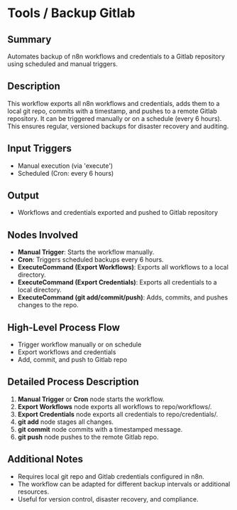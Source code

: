 # Tools / Backup Gitlab

## Summary
Automates backup of n8n workflows and credentials to a Gitlab repository using scheduled and manual triggers.

## Description
This workflow exports all n8n workflows and credentials, adds them to a local git repo, commits with a timestamp, and pushes to a remote Gitlab repository. It can be triggered manually or on a schedule (every 6 hours). This ensures regular, versioned backups for disaster recovery and auditing.

## Input Triggers
- Manual execution (via 'execute')
- Scheduled (Cron: every 6 hours)

## Output
- Workflows and credentials exported and pushed to Gitlab repository

## Nodes Involved
- **Manual Trigger**: Starts the workflow manually.
- **Cron**: Triggers scheduled backups every 6 hours.
- **ExecuteCommand (Export Workflows)**: Exports all workflows to a local directory.
- **ExecuteCommand (Export Credentials)**: Exports all credentials to a local directory.
- **ExecuteCommand (git add/commit/push)**: Adds, commits, and pushes changes to the repo.

## High-Level Process Flow
- Trigger workflow manually or on schedule
- Export workflows and credentials
- Add, commit, and push to Gitlab repo

## Detailed Process Description
1. **Manual Trigger** or **Cron** node starts the workflow.
2. **Export Workflows** node exports all workflows to repo/workflows/.
3. **Export Credentials** node exports all credentials to repo/credentials/.
4. **git add** node stages all changes.
5. **git commit** node commits with a timestamped message.
6. **git push** node pushes to the remote Gitlab repo.

## Additional Notes
- Requires local git repo and Gitlab credentials configured in n8n.
- The workflow can be adapted for different backup intervals or additional resources.
- Useful for version control, disaster recovery, and compliance.
